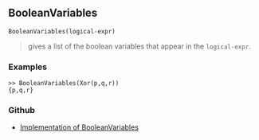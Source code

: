 ## BooleanVariables

```
BooleanVariables(logical-expr)
```

> gives a list of the boolean variables that appear in the `logical-expr`.

### Examples

```
>> BooleanVariables(Xor(p,q,r))
{p,q,r}
```

### Github

* [Implementation of BooleanVariables](https://github.com/axkr/symja_android_library/blob/master/symja_android_library/matheclipse-core/src/main/java/org/matheclipse/core/builtin/BooleanFunctions.java#L1128) 
